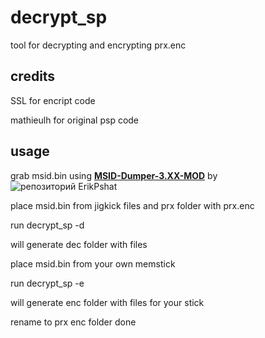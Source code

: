 # decrypt_sp

tool for decrypting and encrypting prx.enc

## credits

SSL for encript code

mathieulh for original psp code

## usage

grab msid.bin using [**MSID-Dumper-3.XX-MOD**](https://github.com/ErikPshat/MSID-Dumper-3.XX-MOD) by ![репозиторий ErikPshat](https://avatars1.githubusercontent.com/u/1283017?s=30&v=4)

place msid.bin from jigkick files and prx folder with prx.enc

run decrypt_sp -d 

will generate dec folder with files

place msid.bin from your own memstick

run decrypt_sp -e

will generate enc folder with files for your stick

rename to prx enc folder done
